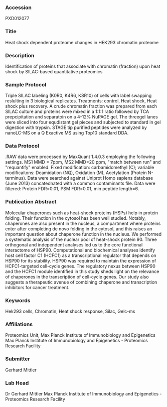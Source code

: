 ### Accession
PXD012077

### Title
Heat shock dependent proteome changes in HEK293 chromatin proteome

### Description
Identification of proteins that associate with chromatin (fraction) upon heat shock by SILAC-based quantitative proteomics

### Sample Protocol
Triple SILAC labeling (K0R0, K4R6, K8R10) of cells with label swapping reslulting in 3 biological replicates. Treatments: control, Heat shock, Heat shock plus recovery. A crude chromatin fraction was prepared from each SILAC culture and proteins were mixed in a 1:1:1 ratio followed by TCA prepcipitation and separatoin on a 4-12% NuPAGE gel. The threegel lanes were sliced into four equdistant gel pieces and subjected to standard in gel digestion with trypsin. STAGE tip purified peptides were analyzed by nanoLC-MS on a Q Exactive MS using Top10 standard DDA.

### Data Protocol
.RAW data were processed by MaxQuant 1.4.0.3 employing the following settings. MS1 MMD = 7ppm, MS2 MMD=20 ppm, "match between run" and "requantify" enabled. Fixed modification: carbamidomethyl (C); variable modificaitons: Deamidation (NQ), Oxidation (M), Acetylation (Protein N-terminus). Data were searched against Uniprot Homo sapiens database (June 2013) concatednated with a common contaminants file. Data were filtered: Protein FDR=0.01, PSM FDR=0.01, min peptide length=6.

### Publication Abstract
Molecular chaperones such as heat-shock proteins (HSPs) help in protein folding. Their function in the cytosol has been well studied. Notably, chaperones are also present in the nucleus, a compartment where proteins enter after completing de novo folding in the cytosol, and this raises an important question about chaperone function in the nucleus. We performed a systematic analysis of the nuclear pool of heat-shock protein 90. Three orthogonal and independent analyses led us to the core functional interactome of HSP90. Computational and biochemical analyses identify host cell factor C1 (HCFC1) as a transcriptional regulator that depends on HSP90 for its stability. HSP90 was required to maintain the expression of HCFC1-targeted cell-cycle genes. The regulatory nexus between HSP90 and the HCFC1 module identified in this study sheds light on the relevance of chaperones in the transcription of cell-cycle genes. Our study also suggests a therapeutic avenue of combining chaperone and transcription inhibitors for cancer treatment.

### Keywords
Hek293 cells, Chromatin, Heat shock response, Silac, Gelc-ms

### Affiliations
Proteomics Unit, Max Planck Institute of Immunobiology and Epigenetics
Max Planck Institute of Immunobiology and Epigenetics - Proteomics Research Facility

### Submitter
Gerhard Mittler

### Lab Head
Dr Gerhard Mittler
Max Planck Institute of Immunobiology and Epigenetics - Proteomics Research Facility



